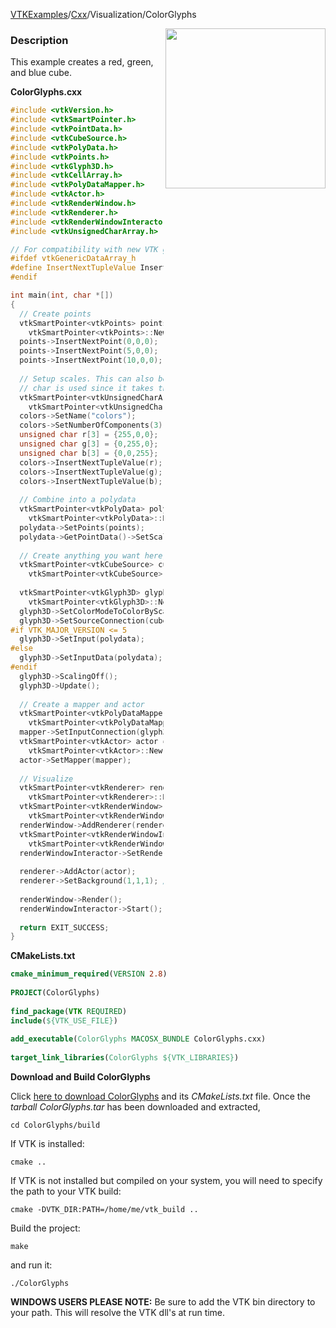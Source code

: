 [VTKExamples](/home/)/[Cxx](/Cxx)/Visualization/ColorGlyphs

<img align="right" src="https://github.com/lorensen/VTKExamples/blob/gh-pages/Testing/Baseline/Visualization/TestColorGlyphs.png?raw=true" width="256" />

### Description
This example creates a red, green, and blue cube.

**ColorGlyphs.cxx**
```c++
#include <vtkVersion.h>
#include <vtkSmartPointer.h>
#include <vtkPointData.h>
#include <vtkCubeSource.h>
#include <vtkPolyData.h>
#include <vtkPoints.h>
#include <vtkGlyph3D.h>
#include <vtkCellArray.h>
#include <vtkPolyDataMapper.h>
#include <vtkActor.h>
#include <vtkRenderWindow.h>
#include <vtkRenderer.h>
#include <vtkRenderWindowInteractor.h>
#include <vtkUnsignedCharArray.h>

// For compatibility with new VTK generic data arrays
#ifdef vtkGenericDataArray_h
#define InsertNextTupleValue InsertNextTypedTuple
#endif

int main(int, char *[])
{
  // Create points
  vtkSmartPointer<vtkPoints> points = 
    vtkSmartPointer<vtkPoints>::New();
  points->InsertNextPoint(0,0,0);
  points->InsertNextPoint(5,0,0);
  points->InsertNextPoint(10,0,0);
  
  // Setup scales. This can also be an Int array
  // char is used since it takes the least memory
  vtkSmartPointer<vtkUnsignedCharArray> colors = 
    vtkSmartPointer<vtkUnsignedCharArray>::New();
  colors->SetName("colors");
  colors->SetNumberOfComponents(3);
  unsigned char r[3] = {255,0,0};
  unsigned char g[3] = {0,255,0};
  unsigned char b[3] = {0,0,255};
  colors->InsertNextTupleValue(r);
  colors->InsertNextTupleValue(g);
  colors->InsertNextTupleValue(b);
    
  // Combine into a polydata
  vtkSmartPointer<vtkPolyData> polydata = 
    vtkSmartPointer<vtkPolyData>::New();
  polydata->SetPoints(points);
  polydata->GetPointData()->SetScalars(colors);
  
  // Create anything you want here, we will use a cube for the demo.
  vtkSmartPointer<vtkCubeSource> cubeSource = 
    vtkSmartPointer<vtkCubeSource>::New();
  
  vtkSmartPointer<vtkGlyph3D> glyph3D = 
    vtkSmartPointer<vtkGlyph3D>::New();
  glyph3D->SetColorModeToColorByScalar();
  glyph3D->SetSourceConnection(cubeSource->GetOutputPort());
#if VTK_MAJOR_VERSION <= 5
  glyph3D->SetInput(polydata);
#else
  glyph3D->SetInputData(polydata);
#endif
  glyph3D->ScalingOff();
  glyph3D->Update();
  
  // Create a mapper and actor
  vtkSmartPointer<vtkPolyDataMapper> mapper = 
    vtkSmartPointer<vtkPolyDataMapper>::New();
  mapper->SetInputConnection(glyph3D->GetOutputPort());
  vtkSmartPointer<vtkActor> actor = 
    vtkSmartPointer<vtkActor>::New();
  actor->SetMapper(mapper);
 
  // Visualize
  vtkSmartPointer<vtkRenderer> renderer = 
    vtkSmartPointer<vtkRenderer>::New();
  vtkSmartPointer<vtkRenderWindow> renderWindow = 
    vtkSmartPointer<vtkRenderWindow>::New();
  renderWindow->AddRenderer(renderer);
  vtkSmartPointer<vtkRenderWindowInteractor> renderWindowInteractor = 
    vtkSmartPointer<vtkRenderWindowInteractor>::New();
  renderWindowInteractor->SetRenderWindow(renderWindow);
 
  renderer->AddActor(actor);
  renderer->SetBackground(1,1,1); // Background color white
 
  renderWindow->Render();
  renderWindowInteractor->Start();
  
  return EXIT_SUCCESS;
}
```
**CMakeLists.txt**
```cmake
cmake_minimum_required(VERSION 2.8)
 
PROJECT(ColorGlyphs)
 
find_package(VTK REQUIRED)
include(${VTK_USE_FILE})
 
add_executable(ColorGlyphs MACOSX_BUNDLE ColorGlyphs.cxx)
 
target_link_libraries(ColorGlyphs ${VTK_LIBRARIES})
```

**Download and Build ColorGlyphs**

Click [here to download ColorGlyphs](https://github.com/lorensen/VTKWikiExamplesTarballs/raw/master/ColorGlyphs.tar) and its *CMakeLists.txt* file.
Once the *tarball ColorGlyphs.tar* has been downloaded and extracted,
```
cd ColorGlyphs/build 
```
If VTK is installed:
```
cmake ..
```
If VTK is not installed but compiled on your system, you will need to specify the path to your VTK build:
```
cmake -DVTK_DIR:PATH=/home/me/vtk_build ..
```
Build the project:
```
make
```
and run it:
```
./ColorGlyphs
```
**WINDOWS USERS PLEASE NOTE:** Be sure to add the VTK bin directory to your path. This will resolve the VTK dll's at run time.

